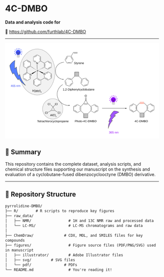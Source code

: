 # 4C-DMBO

**Data and analysis code for**  
  
🔗 https://github.com/furthlab/4C-DMBO

---

![Alt text](./repo_fig.svg)


## 🧪 Summary

This repository contains the complete dataset, analysis scripts, and chemical structure files supporting our manuscript on the synthesis and evaluation of a cyclobutane-fused dibenzocyclooctyne (DMBO) derivative. 

---

## 📁 Repository Structure

```
pyrrolidine-DMBO/
├── R/        # R scripts to reproduce key figures
├── raw_data/
│   ├── NMR/                 # 1H and 13C NMR raw and processed data
│   └── LC-MS/               # LC-MS chromatograms and raw data
│   
├── ChemDraw/              # CDX, MOL, and SMILES files for key compounds
├── figures/                 # Figure source files (PDF/PNG/SVG) used in manuscript
│   ├── illustrator/         # Adobe Illustrator files
│   ├── svg/         # SVG files
│   └── pdf/               # PDFs
└── README.md                # You're reading it!
```
